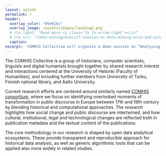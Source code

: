 ```yaml
---
layout: splash
permalink: /
header:
  overlay_color: "#5e616c"
  overlay_image: /assets/images/landing2.png
  # cta_label: "Read more <i class='fa fa-arrow-right'></i>"
  # cta_url: "/data-mining/bsecs17-session-on-data-mining-ecco-and-estc/"
  caption:
excerpt: 'COMHIS Collective will organise a demo-session on “Analysing eighteenth-century key-terms and phrases using ECCO and ESTC” at the British Society for Eighteenth-Century Studies annual conference at Oxford (4-6 January 2017). <br /> [Read more <i class="fa fa-arrow-right"></i>](/data-mining/bsecs17-session-on-data-mining-ecco-and-estc/){: .btn .btn-page-lead-teaser}'
---
```


The COMHIS Collective is a group of historians, computer scientists, linguists and digital humanists brought together by shared research interest and interactions centered at the University of Helsinki (Faculty of Humanities), and including further members from University of Turku, Finnish national library, and Aalto University.

Current research efforts are centered around similarly named [COMHIS consortium][comhis-consortium], where we focus on identifying overlooked moments of transformation in public discourse in Europe between 17th and 19th century by blending historical and computational approaches. The research highlights how social change and public discourse are intertwined, and how cultural, institutional, legal and technological changes are reflected both in publication metadata and the textual content of the publications.

The core methodology in our research is shaped by open data analytical ecosystems. These provide transparent and reproducible approach for historical data analysis, as well as generic algorithmic tools that can be applied also more widely in related studies. 

[comhis-consortium]: https://www.kansalliskirjasto.fi/en/projects/comhis-computational-history-and-the-transformation-of-public-discourse-in-finland-1640